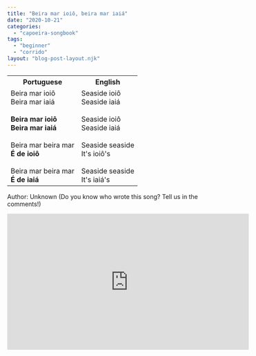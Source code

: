 ```yaml
---
title: "Beira mar ioiô, beira mar iaiá"
date: "2020-10-21"
categories: 
  - "capoeira-songbook"
tags: 
  - "beginner"
  - "corrido"
layout: "blog-post-layout.njk"
---
```


<table class="capoeira-table">
    <tr class="header-row">
        <th>Portuguese</th>
        <th>English</th>
    </tr>
    <tr>
        <td>Beira mar ioiô<br>
        Beira mar iaiá<br>
        <br>
        <strong>Beira mar ioiô<br>
        Beira mar iaiá</strong><br>
        <br>
        Beira mar beira mar<br>
        <strong>É de ioiô</strong><br>
        <br>
        Beira mar beira mar<br>
        <strong>É de iaiá</strong></td>
        <td>Seaside ioiô<br>
        Seaside iaiá<br>
        <br>
        Seaside ioiô<br>
        Seaside iaiá<br>
        <br>
        Seaside seaside<br>
        It's ioiô's<br>
        <br>
        Seaside seaside<br>
        It's iaiá's</td>
    </tr>
</table>

<figcaption>

Author: Unknown (Do you know who wrote this song? Tell us in the comments!)

</figcaption>

<iframe width="560" height="315" src="https://www.youtube.com/embed/KOK5M0V0zo0" title="YouTube video player" frameborder="0" allow="accelerometer; autoplay; clipboard-write; encrypted-media; gyroscope; picture-in-picture" allowfullscreen></iframe>